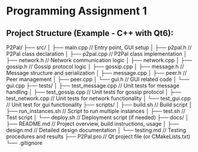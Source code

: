 # Programming Assignment 1
## Project Structure (Example - C++ with Qt6):

P2Pal/
├── src/
│   ├── main.cpp         // Entry point, GUI setup
│   ├── p2pal.h          // P2Pal class declaration
│   ├── p2pal.cpp        // P2Pal class implementation
│   ├── network.h        // Network communication logic
│   ├── network.cpp
│   ├── gossip.h         // Gossip protocol logic
│   ├── gossip.cpp
│   ├── message.h        // Message structure and serialization
│   ├── message.cpp
│   ├── peer.h           // Peer management
│   ├── peer.cpp
│   └── gui.h            // GUI related code
│   └── gui.cpp
├── tests/
│   ├── test_message.cpp // Unit tests for message handling
│   ├── test_gossip.cpp  // Unit tests for gossip protocol
│   ├── test_network.cpp // Unit tests for network functionality
│   └── test_gui.cpp     // Unit test for gui functionality
├── scripts/
│   ├── build.sh         // Build script
│   ├── run_instances.sh // Script to run multiple instances
│   ├── test.sh          // Test script
│   └── deploy.sh        // Deployment script (if needed)
├── docs/
│   ├── README.md        // Project overview, build instructions, usage
│   ├── design.md        // Detailed design documentation
│   └── testing.md       // Testing procedures and results
├── P2Pal.pro            // Qt project file (or CMakeLists.txt)
└── .gitignore